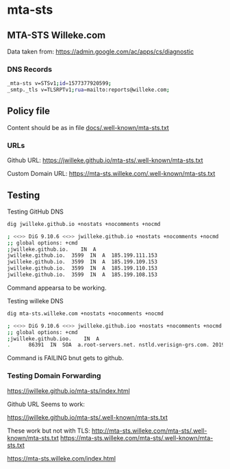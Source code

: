 # mta-sts

## MTA-STS Willeke.com

Data taken from: <https://admin.google.com/ac/apps/cs/diagnostic>

### DNS Records

```bash
_mta-sts v=STSv1;id=1577377920599;
_smtp._tls v=TLSRPTv1;rua=mailto:reports@willeke.com;
```

## Policy file

Content should be as in file [docs/.well-known/mta-sts.txt](docs/.well-known/mta-sts.txt)

### URLs

Github URL:
<https://jwilleke.github.io/mta-sts/.well-known/mta-sts.txt>

Custom Domain URL:
<https://mta-sts.willeke.com/.well-known/mta-sts.txt>

## Testing

Testing GitHub DNS

```bash
dig jwilleke.github.io +nostats +nocomments +nocmd

; <<>> DiG 9.10.6 <<>> jwilleke.github.io +nostats +nocomments +nocmd
;; global options: +cmd
;jwilleke.github.io.    IN  A
jwilleke.github.io.  3599  IN  A  185.199.111.153
jwilleke.github.io.  3599  IN  A  185.199.109.153
jwilleke.github.io.  3599  IN  A  185.199.110.153
jwilleke.github.io.  3599  IN  A  185.199.108.153
```

Command appearsa to be working.

Testing willeke DNS

```bash
dig mta-sts.willeke.com +nostats +nocomments +nocmd

; <<>> DiG 9.10.6 <<>> jwilleke.github.ioo +nostats +nocomments +nocmd
;; global options: +cmd
;jwilleke.github.ioo.    IN  A
.      86391  IN  SOA  a.root-servers.net. nstld.verisign-grs.com. 2019122901 1800 900 604800 86400
```

Command is FAILING bnut gets to github.

### Testing Domain Forwarding

<https://jwilleke.github.io/mta-sts/index.html>

Github URL Seems to work:

<https://jwilleke.github.io/mta-sts/.well-known/mta-sts.txt>

These work but not with TLS:
<http://mta-sts.willeke.com/mta-sts/.well-known/mta-sts.txt>
<https://mta-sts.willeke.com/mta-sts/.well-known/mta-sts.txt>

<https://mta-sts.willeke.com/index.html>
